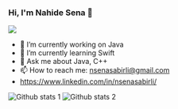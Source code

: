 ### Hi, I'm Nahide Sena 👋

<img src="https://camo.githubusercontent.com/fc083430a7a6c4b25724116b25a399c054aa230051bcb1f08ca55c4770ea70a1/68747470733a2f2f6d656469612e67697068792e636f6d2f6d656469612f336f4b49506e4169614d437773386e4f73452f67697068792e676966" width="auto">

- 🔭 I’m currently working on Java
- 🌱 I’m currently learning Swift
- 💬 Ask me about Java, C++
- 📫 How to reach me: nsenasabirli@gmail.com
- https://www.linkedin.com/in/nsenasabirli/
  
![Github stats 1](https://github-readme-stats.vercel.app/api?username=nsenasabirli&show_icons=true&theme=gradient) 
![Github stats 2](https://github-readme-stats.vercel.app/api?username=nsenasabirli&show_icons=true&theme=radical)

